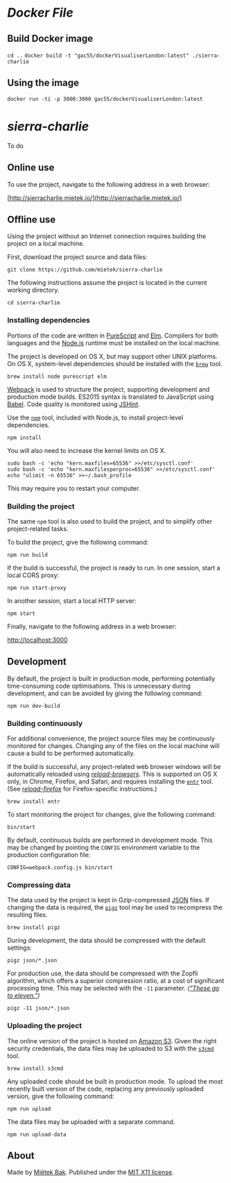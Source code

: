_Docker File_
================

## Build Docker image
`cd ..`
`docker build -t "gac55/dockerVisualiserLondon:latest" ./sierra-charlie`

## Using the image
`docker run -ti -p 3000:3000 gac55/dockerVisualiserLondon:latest`


_sierra-charlie_
================

To do

Online use
----------

To use the project, navigate to the following address in a web browser:

[http://sierracharlie.mietek.io/](http://sierracharlie.mietek.io/)


Offline use
-----------

Using the project without an Internet connection requires building the project on a local machine.

First, download the project source and data files:

```
git clone https://github.com/mietek/sierra-charlie
```

The following instructions assume the project is located in the current working directory.

```
cd sierra-charlie
```


### Installing dependencies

Portions of the code are written in [PureScript](http://www.purescript.org/) and [Elm](http://elm-lang.org/).  Compilers for both languages and the [Node.js](https://nodejs.org/) runtime must be installed on the local machine.

The project is developed on OS X, but may support other UNIX platforms.  On OS X, system-level dependencies should be installed with the [`brew`](http://brew.sh/) tool. 

```
brew install node purescript elm
```

[Webpack](https://webpack.github.io/) is used to structure the project, supporting development and production mode builds.  ES2015 syntax is translated to JavaScript using [Babel](http://babeljs.io/).  Code quality is monitored using [JSHint](http://jshint.com/).

Use the [`npm`](https://www.npmjs.com/) tool, included with Node.js, to install project-level dependencies.

```
npm install
```
You will also need to increase the kernel limits on OS X. 

```
sudo bash -c 'echo "kern.maxfiles=65536" >>/etc/sysctl.conf'
sudo bash -c 'echo "kern.maxfilesperproc=65536" >>/etc/sysctl.conf'
echo "ulimit -n 65536" >>~/.bash_profile
```

This may require you to restart your computer.


### Building the project

The same `npm` tool is also used to build the project, and to simplify other project-related tasks.

To build the project, give the following command:

```
npm run build
```

If the build is successful, the project is ready to run.  In one session, start a local CORS proxy:

```
npm run start-proxy
```

In another session, start a local HTTP server:

```
npm start
```

Finally, navigate to the following address in a web browser:

[http://localhost:3000](http://localhost:3000)


Development
-----------

By default, the project is built in production mode, performing potentially time-consuming code optimisations.  This is unnecessary during development, and can be avoided by giving the following command:

```
npm run dev-build
```


### Building continuously

For additional convenience, the project source files may be continuously monitored for changes.  Changing any of the files on the local machine will cause a build to be performed automatically.

If the build is successful, any project-related web browser windows will be automatically reloaded using [_reload-browsers_](https://github.com/mietek/reload-browsers).  This is supported on OS X only, in Chrome, Firefox, and Safari, and requires installing the [`entr`](http://entrproject.org/) tool.  (See [_reload-firefox_](https://github.com/mietek/reload-firefox) for Firefox-specific instructions.)

```
brew install entr
```

To start monitoring the project for changes, give the following command:

```
bin/start
```

By default, continuous builds are performed in development mode.  This may be changed by pointing the `CONFIG` environment variable to the production configuration file:

```
CONFIG=webpack.config.js bin/start
```


### Compressing data

The data used by the project is kept in Gzip-compressed [JSON](http://json.org/) files.  If changing the data is required, the [`pigz`](http://zlib.net/pigz/) tool may be used to recompress the resulting files.

```
brew install pigz
```

During development, the data should be compressed with the default settings:

```
pigz json/*.json
```

For production use, the data should be compressed with the Zopfli algorithm, which offers a superior compression ratio, at a cost of significant processing time.  This may be selected with the `-11` parameter.  _([“These go to eleven.”](https://youtube.com/watch?v=4xgx4k83zzc))_

```
pigz -11 json/*.json
```


### Uploading the project

The online version of the project is hosted on [Amazon S3](https://aws.amazon.com/s3/).  Given the right security credentials, the data files may be uploaded to S3 with the [`s3cmd`](http://s3tools.org/s3cmd/) tool.

```
brew install s3cmd
```

Any uploaded code should be built in production mode.  To upload the most recently built version of the code, replacing any previously uploaded version, give the following command:

```
npm run upload
```

The data files may be uploaded with a separate command.

```
npm run upload-data
```


About
-----

Made by [Miëtek Bak](https://mietek.io/).  Published under the [MIT X11 license](LICENSE.md).
